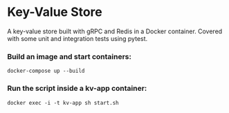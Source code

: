 # Key-Value Store

A key-value store built with gRPC and Redis in a Docker container.
Covered with some unit and integration tests using pytest.

### Build an image and start containers:
```shell
docker-compose up --build
```

### Run the script inside a kv-app container:
```shell
docker exec -i -t kv-app sh start.sh
```
